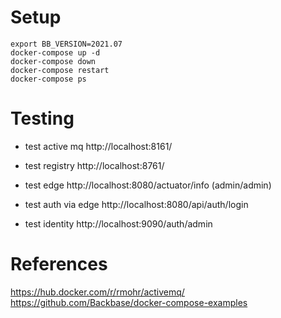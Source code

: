 # Setup
```
export BB_VERSION=2021.07
docker-compose up -d
docker-compose down
docker-compose restart
docker-compose ps
```

# Testing

* test active mq
http://localhost:8161/

* test registry
http://localhost:8761/

* test edge
http://localhost:8080/actuator/info (admin/admin)

* test auth via edge
http://localhost:8080/api/auth/login

* test identity
http://localhost:9090/auth/admin

# References
https://hub.docker.com/r/rmohr/activemq/
https://github.com/Backbase/docker-compose-examples


